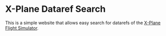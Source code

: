 # X-Plane Dataref Search

This is a simple website that allows easy search for datarefs of the [X-Plane Flight Simulator](http://www.x-plane.com).


